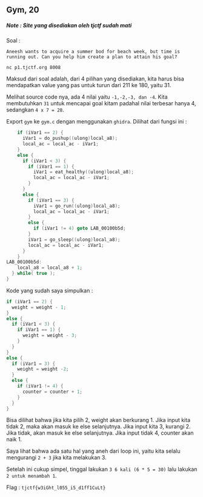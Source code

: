 ## Gym, 20 ##

##### Note : Site yang disediakan oleh tjctf sudah mati #####

Soal :

`Aneesh wants to acquire a summer bod for beach week, but time is running out. Can you help him create a plan to attain his goal?`

`nc p1.tjctf.org 8008`

Maksud dari soal adalah, dari 4 pilihan yang disediakan, kita harus bisa mendapatkan value yang pas untuk turun dari 211 ke 180, yaitu 31.

Melihat source code nya, ada 4 nilai yaitu `-1,-2,-3, dan -4`. Kita membutuhkan `31` untuk mencapai goal kitam padahal nilai terbesar hanya 4, sedangkan `4 x 7 = 28`.

Export `gym` ke `gym.c` dengan menggunakan `ghidra`. Dilihat dari fungsi ini :

```c
    if (iVar1 == 2) {
      iVar1 = do_pushup((ulong)local_a8);
      local_ac = local_ac - iVar1;
    }
    else {
      if (iVar1 < 3) {
        if (iVar1 == 1) {
          iVar1 = eat_healthy((ulong)local_a8);
          local_ac = local_ac - iVar1;
        }
      }
      else {
        if (iVar1 == 3) {
          iVar1 = go_run((ulong)local_a8);
          local_ac = local_ac - iVar1;
        }
        else {
          if (iVar1 != 4) goto LAB_00100b5d;
        }
        iVar1 = go_sleep((ulong)local_a8);
        local_ac = local_ac - iVar1;
      }
    }
LAB_00100b5d:
    local_a8 = local_a8 + 1;
  } while( true );
}
```
Kode yang sudah saya simpulkan :

```c
if (iVar1 == 2) {
  weight = weight - 1;
}
else {
  if (iVar1 < 3) {
    if iVar1 == 1) {
      weight = weight - 3;
    }
  }
}
else {
  if (iVar1 = 3) {
    weight = weight -2;
  }
  else {
    if (iVar1 != 4) {
      counter = counter + 1;
    }
  }
}
```

Bisa dilihat bahwa jika kita pilih 2, weight akan berkurang 1. Jika input kita tidak 2,  maka akan masuk ke else selanjutnya. Jika input kita 3, kurangi 2. Jika tidak, akan masuk ke else selanjutnya. Jika input tidak 4, counter akan naik 1.

Saya lihat bahwa ada satu hal yang aneh dari loop ini, yaitu kita selalu mengurangi `2 + 3` jika kita melakukan 3.

Setelah ini cukup simpel, tinggal lakukan `3 6 kali (6 * 5 = 30)` lalu lakukan `2 untuk menambah 1`.

Flag : `tjctf{w3iGht_l055_i5_d1ff1CuLt}`
